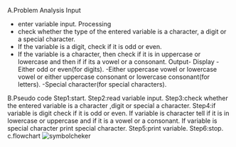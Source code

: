 A.Problem Analysis
Input
  - enter variable input.
 Processing
   - check whether the type of the entered variable is a character, a digit or a special character.   
   - If the variable is a digit, check if it is odd or even.
   - If the variable is a character, then check if it is in uppercase or lowercase and then if if its a vowel or a consonant.
Output- Display
-Either odd or even(for digits).
-Either uppercase vowel or lowercase vowel or either uppercase consonant or lowercase consonant(for letters).
-Special character(for special characters).

B.Pseudo code
Step1:start.
Step2:read variable input.
Step3:check whether the entered variable is a character ,digit or special a character.
Step4:if variable is digit check if it is odd or even.
If variable is character tell if it is in lowercase or uppercase and if it is a vowel or a consonant.
If variable is special character print special character.
Step5:print variable.
Step6:stop.
c.flowchart
![symbolcheker](https://github.com/YohannesGezahegn/Binary-Bombers/assets/149233041/e23c8894-5cab-4df4-92da-f5407a09bde8)


